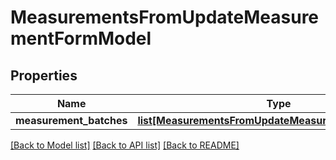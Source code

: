 # MeasurementsFromUpdateMeasurementFormModel

## Properties
Name | Type | Description | Notes
------------ | ------------- | ------------- | -------------
**measurement_batches** | [**list[MeasurementsFromUpdateMeasurementBatchModel]**](MeasurementsFromUpdateMeasurementBatchModel.md) |  | [optional] 

[[Back to Model list]](../README.md#documentation-for-models) [[Back to API list]](../README.md#documentation-for-api-endpoints) [[Back to README]](../README.md)


